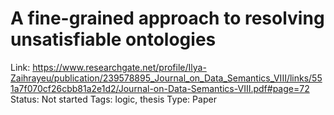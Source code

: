 # A fine-grained approach to resolving unsatisfiable ontologies

Link: https://www.researchgate.net/profile/Ilya-Zaihrayeu/publication/239578895_Journal_on_Data_Semantics_VIII/links/551a7f070cf26cbb81a2e1d2/Journal-on-Data-Semantics-VIII.pdf#page=72
Status: Not started
Tags: logic, thesis
Type: Paper
